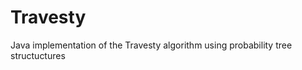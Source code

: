 Travesty
========

Java implementation of the Travesty algorithm using probability tree structuctures
